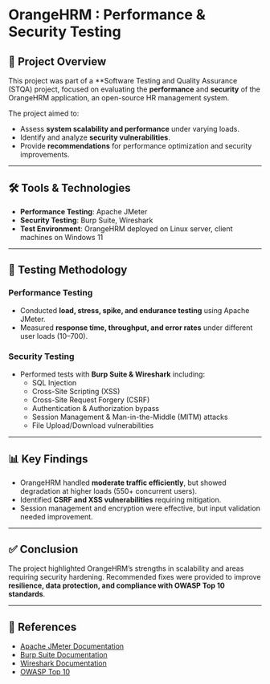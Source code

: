 
# OrangeHRM : Performance & Security Testing

## 📌 Project Overview
This project was part of a **Software Testing and Quality Assurance (STQA) project, focused on evaluating the **performance** and **security** of the OrangeHRM application, an open-source HR management system.  

The project aimed to:  
- Assess **system scalability and performance** under varying loads.  
- Identify and analyze **security vulnerabilities**.  
- Provide **recommendations** for performance optimization and security improvements.  

---

## 🛠️ Tools & Technologies
- **Performance Testing**: Apache JMeter  
- **Security Testing**: Burp Suite, Wireshark  
- **Test Environment**: OrangeHRM deployed on Linux server, client machines on Windows 11  

---

## 🔬 Testing Methodology
### Performance Testing
- Conducted **load, stress, spike, and endurance testing** using Apache JMeter.  
- Measured **response time, throughput, and error rates** under different user loads (10–700).  

### Security Testing
- Performed tests with **Burp Suite & Wireshark** including:  
  - SQL Injection  
  - Cross-Site Scripting (XSS)  
  - Cross-Site Request Forgery (CSRF)  
  - Authentication & Authorization bypass  
  - Session Management & Man-in-the-Middle (MITM) attacks  
  - File Upload/Download vulnerabilities  

---

## 📊 Key Findings
- OrangeHRM handled **moderate traffic efficiently**, but showed degradation at higher loads (550+ concurrent users).  
- Identified **CSRF and XSS vulnerabilities** requiring mitigation.  
- Session management and encryption were effective, but input validation needed improvement.  

---

## ✅ Conclusion
The project highlighted OrangeHRM’s strengths in scalability and areas requiring security hardening. Recommended fixes were provided to improve **resilience, data protection, and compliance with OWASP Top 10 standards**.  

---

## 📖 References
- [Apache JMeter Documentation](https://jmeter.apache.org)  
- [Burp Suite Documentation](https://portswigger.net/burp)  
- [Wireshark Documentation](https://www.wireshark.org)  
- [OWASP Top 10](https://owasp.org/Top10)  

